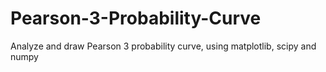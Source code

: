 # Pearson-3-Probability-Curve
Analyze and draw Pearson 3 probability curve, using matplotlib, scipy and numpy

